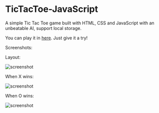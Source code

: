 # TicTacToe-JavaScript
A simple Tic Tac Toe game built with HTML, CSS and JavaScript with an unbeatable AI, support local storage.

You can play it in [here]().   Just give it a try!

Screenshots:

Layout:

![screenshot](https://media-private.canva.com/FVk74/MAFUFYFVk74/1/tl.png?X-Amz-Algorithm=AWS4-HMAC-SHA256&X-Amz-Credential=AKIAJWF6QO3UH4PAAJ6Q%2F20221206%2Fus-east-1%2Fs3%2Faws4_request&X-Amz-Date=20221206T135742Z&X-Amz-Expires=103309&X-Amz-Signature=5c2fa042c087d43b5212ccaa3872db041d4a5295da95a4c53da22dd0a75b766d&X-Amz-SignedHeaders=host&response-expires=Wed%2C%2007%20Dec%202022%2018%3A39%3A31%20GMT)

When X wins:

![screenshot](https://media-private.canva.com/Rr09o/MAFUFfRr09o/1/tl.png?X-Amz-Algorithm=AWS4-HMAC-SHA256&X-Amz-Credential=AKIAJWF6QO3UH4PAAJ6Q%2F20221207%2Fus-east-1%2Fs3%2Faws4_request&X-Amz-Date=20221207T125818Z&X-Amz-Expires=17931&X-Amz-Signature=18893910f0a8350bddda22844822a53d7e0ae39708a68a3c070ce3c2e9290736&X-Amz-SignedHeaders=host&response-expires=Wed%2C%2007%20Dec%202022%2017%3A57%3A09%20GMT)

When O wins:

![screenshot](https://media-private.canva.com/2R6MQ/MAFUFR2R6MQ/1/tl.png?X-Amz-Algorithm=AWS4-HMAC-SHA256&X-Amz-Credential=AKIAJWF6QO3UH4PAAJ6Q%2F20221207%2Fus-east-1%2Fs3%2Faws4_request&X-Amz-Date=20221207T125228Z&X-Amz-Expires=18244&X-Amz-Signature=ded790f0f0b788d810f76128d10d5760b754dc3d3636090f2f71da47a1f0383f&X-Amz-SignedHeaders=host&response-expires=Wed%2C%2007%20Dec%202022%2017%3A56%3A32%20GMT)
